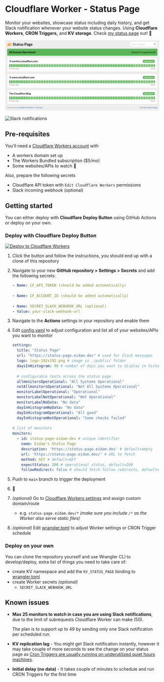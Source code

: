 # Cloudflare Worker - Status Page

Monitor your websites, showcase status including daily history, and get Slack notification whenever your website status changes. Using **Cloudflare Workers**, **CRON Triggers,** and **KV storage**. Check [my status page](https://status-page.eidam.dev) out! 🚀

![Status Page](.gitbook/assets/status_page_screenshot.png)

![Slack notifications](.gitbook/assets/slack_screenshot.png)

## Pre-requisites

You'll need a [Cloudflare Workers account](https://dash.cloudflare.com/sign-up/workers) with

* A workers domain set up
* The Workers Bundled subscription \($5/mo\)
* Some websites/APIs to watch 🙂

Also, prepare the following secrets

* Cloudflare API token with `Edit Cloudflare Workers` permissions
* Slack incoming webhook \(optional\)

## Getting started

You can either deploy with **Cloudflare Deploy Button** using GitHub Actions or deploy on your own.

### Deploy with Cloudflare Deploy Button

[![Deploy to Cloudflare Workers](https://camo.githubusercontent.com/1f3d0b4d44a2c3f12c78bd02bae907169430e04d728006db9f97a4befa64c886/68747470733a2f2f6465706c6f792e776f726b6572732e636c6f7564666c6172652e636f6d2f627574746f6e3f706169643d74727565)](https://deploy.workers.cloudflare.com/?url=https://github.com/eidam/cf-workers-status-page&paid=true)

1. Click the button and follow the instructions, you should end up with a clone of this repository
2. Navigate to your new **GitHub repository &gt; Settings &gt; Secrets** and add the following secrets:

   ```yaml
   - Name: CF_API_TOKEN (should be added automatically)

   - Name: CF_ACCOUNT_ID (should be added automatically)

   - Name: SECRET_SLACK_WEBHOOK_URL (optional)
   - Value: your-slack-webhook-url
   ```
3. Navigate to the **Actions** settings in your repository and enable them
4. Edit [config.yaml](https://github.com/eidam/cf-workers-status-page/blob/main/config.yaml) to adjust configuration and list all of your websites/APIs you want to monitor

   ```yaml
   settings:
     title: "Status Page"
     url: "https://status-page.eidam.dev" # used for Slack messages
     logo: logo-192x192.png # image in ./public/ folder
     daysInHistogram: 90 # number of days you want to display in histogram

     # configurable texts across the status page
     allmonitorsOperational: "All Systems Operational"
     notAllmonitorsOperational: "Not All Systems Operational"
     monitorLabelOperational: "Operational"
     monitorLabelNotOperational: "Not Operational"
     monitorLabelNoData: "No data"
     dayInHistogramNoData: "No data"
     dayInHistogramOperational: "All good"
     dayInHistogramNotOperational: "Some checks failed"

   # list of monitors
   monitors:
     - id: status-page-eidam-dev # unique identifier
       name: Eidam's Status Page
       description: 'https://status-page.eidam.dev' # default=empty
       url: 'https://status-page.eidam.dev/' # URL to fetch
       method: GET # default=GET
       expectStatus: 200 # operational status, default=200
       followRedirect: false # should fetch follow redirects, default=false
   ```

5. Push to `main` branch to trigger the deployment
6. 🎉
7. _\(optional\)_ Go to [Cloudflare Workers settings](https://dash.cloudflare.com/?to=/workers) and assign custom domain/route
   * e.g. `status-page.eidam.dev/*` _\(make sure you include `/*` as the Worker also serve static files\)_
8. _\(optional\)_ Edit [wrangler.toml](https://github.com/eidam/cf-workers-github-releases/blob/main/wrangler.toml) to adjust Worker settings or CRON Trigger schedule

### Deploy on your own

You can clone the repository yourself and use Wrangler CLI to develop/deploy, extra list of things you need to take care of:

* create KV namespace and add the `KV_STATUS_PAGE` binding to [wrangler.toml](https://github.com/eidam/cf-workers-github-releases/blob/main/wrangler.toml)
* create Worker secrets _\(optional\)_
  * `SECRET_SLACK_WEBHOOK_URL`

## Known issues

* **Max 25 monitors to watch in case you are using Slack notifications**, due to the limit of subrequests Cloudflare Worker can make \(50\).

  The plan is to support up to 49 by sending only one Slack notification per scheduled run.

* **KV replication lag** - You might get Slack notification instantly, however it may take couple of more seconds to see the change on your status page as [Cron Triggers are usually running on underutilized quiet hours machines](https://blog.cloudflare.com/introducing-cron-triggers-for-cloudflare-workers/#how-are-you-able-to-offer-this-feature-at-no-additional-cost).

* **Initial delay (no data)** - It takes couple of minutes to schedule and run CRON Triggers for the first time